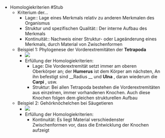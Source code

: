 -  Homologiekriterien #Stub
    - Kriterium der...
        - Lage:: Lage eines Merkmals relativ zu anderen Merkmalen des Organismus
        - Struktur und spezifischen Qualität:: Der interne Aufbau des Merkmals
        - Kontinuität:: Nachweis einer Struktur- oder Lageänderung eines Merkmals, durch Material von Zwischenformen
    - Beispiel 1: Phylogenese der Vorderextremitäten der  __Tetrapoda__ 
        - ![](https://remnote-user-data.s3.amazonaws.com/3MbURFjfO8AA-fIDEops0coPvm56DVFtI6k9sDv0FJdOECGoFFvFNEynt8meYdJzIhf-O83PzL_VUEJEkCeHdPh5BzPKksCqqQTNubz5aJhRXEK4k0udu_ZVsONwvhiM)  
        - Erfüllung der Homologiekriterien:
            - Lage: Die Vorderextremität setzt immer am oberen Oberkörper an; der  __Humerus__  ist dem Körper am nächsten, An ihn befestigt sind  __Radius __ und  __Ulna__ , daran wiederum die  __Carpi__ , usw.
            - Struktur:  Bei allen Tetrapoda bestehen die Vorderextremitäten aus einzelnen, immer vorhandenen Knochen. Auch diese Knochen folgen dem gleichen strukturellen Aufbau
    - Beispiel 2: Gehörknöchelchen bei Säugetieren
        - ![](https://remnote-user-data.s3.amazonaws.com/d7zDe6AMI-YKOH8YyCataRtqy-dNHylUkr-Gu7yYlcSHqEgRqvHQ8POLPHRs0nT0XOKghr9_VFdd9rTOU29iRtJzMx6f6EnkQjv8vfpd6SvQantnrWkxbDVRDhHL_5T5)  
        - Erfüllung der Homologiekriterien:
            - Kontinuität: Es liegt Material verschiedenster Zwischenformen vor, dass die Entwicklung der Knochen aufzeigt
